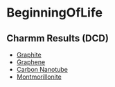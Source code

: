 # BeginningOfLife

## Charmm Results (DCD)
- [Graphite](https://annadu.org/BeginningOfLife/dcd/GI10_8WB_TM_3OM-100.dcd)
- [Graphene](https://annadu.org/BeginningOfLife/dcd/GE10_8WB_TM_3OM-56.dcd)
- [Carbon Nanotube](https://annadu.org/BeginningOfLife/dcd/CNT_15WB_6M-100.dcd)
- [Montmorillonite](https://annadu.org/BeginningOfLife/dcd/montmorillonite50x50x50_6oligomers-15.dcd)
